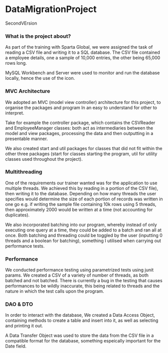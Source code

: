 # DataMigrationProject
SecondVErsion

### What is the project about?

As part of the training with Sparta Global, we  were assigned the task of reading a CSV file and writing it to a SQL database. The CSV file contained a employee details, one a sample of 10,000 entries, the other being 65,000 rows long.

MySQL Workbench and Server were used to monitor and run the database locally, hence the use of the icon.

###  MVC Architecture

We adopted an MVC (model view controller) architecture for this project, to organise the packages and program In an easy to understand for other to interpret.

Take for example the controller package, which contains the CSVReader and EmployeeManager classes: both act as intermediaries between the model and view packages, processing the data and then outputting in a presentable manner.

We also created start and util packages for classes that did not fit within the other three packages (start for classes starting the program, util for utility classes used throughout the project).

### Multithreading

One of the requirements our trainer wanted was for the application to use multiple threads. We achieved this by reading in a portion of the CSV file), then writing it to the database. Depending on how many threads the user specifies would determine the size of each portion of records was written in one go e.g. if writing the sample file containing 10k rows using 5 threads, then approximately 2000 would be written at a time (not accounting for duplicates).

We also incorporated batching into our program, whereby instead of only executing one query at a time, they could be added to a batch and ran all at once. Both batching and threading could be toggled by the user (inputting 0 threads and a boolean for batching), something I utilised when carrying out performance tests.

### Performance

We conducted performance testing using parametrized tests using junit params. We created a CSV of a variety of number of threads, as both batched and not batched. There is currently a bug in the testing that causes performances to be wildly inaccurate, this being related to threads and the nature in which the test calls upon the program.

### DAO & DTO

In order to interact with the database, We created a Data Access Object, containing methods to create a table and insert into it, as well as selecting and printing it out.

A Data Transfer Object was used to store the data from the CSV file in a compatible format for the database, something espeically important for the Date field.

